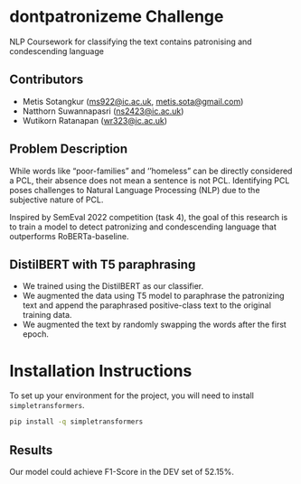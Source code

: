 # dontpatronizeme Challenge

NLP Coursework for classifying the text contains patronising and condescending language

## Contributors

- Metis Sotangkur (ms922@ic.ac.uk, metis.sota@gmail.com)
- Natthorn Suwannapasri (ns2423@ic.ac.uk)
- Wutikorn Ratanapan (wr323@ic.ac.uk)

## Problem Description

While words like “poor-families” and ‘’homeless” can be directly considered a PCL, their absence does not mean a sentence is not PCL. Identifying PCL poses challenges to Natural Language Processing (NLP) due to the subjective nature of PCL.

Inspired by SemEval 2022 competition (task 4), the goal of this research is to train a model to detect patronizing and condescending language that outperforms RoBERTa-baseline. 


## DistilBERT with T5 paraphrasing

- We trained using the DistilBERT as our classifier.
- We augmented the data using T5 model to paraphrase the patronizing text and append the paraphrased positive-class text to the original training data.
- We augmented the text by randomly swapping the words after the first epoch.

<!-- ## Used External Libraries

- Give instructions on how to install the external libraries if you have used any in your code. -->

# Installation Instructions

To set up your environment for the project, you will need to install `simpletransformers`.

```bash
pip install -q simpletransformers
```

## Results

Our model could achieve F1-Score in the DEV set of 52.15%.
